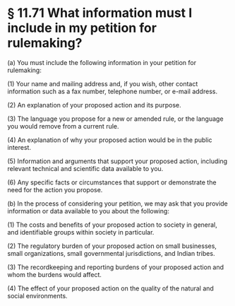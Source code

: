 # § 11.71   What information must I include in my petition for rulemaking?

(a) You must include the following information in your petition for rulemaking:


(1) Your name and mailing address and, if you wish, other contact information such as a fax number, telephone number, or e-mail address.


(2) An explanation of your proposed action and its purpose.


(3) The language you propose for a new or amended rule, or the language you would remove from a current rule.


(4) An explanation of why your proposed action would be in the public interest.


(5) Information and arguments that support your proposed action, including relevant technical and scientific data available to you.


(6) Any specific facts or circumstances that support or demonstrate the need for the action you propose.


(b) In the process of considering your petition, we may ask that you provide information or data available to you about the following:


(1) The costs and benefits of your proposed action to society in general, and identifiable groups within society in particular.


(2) The regulatory burden of your proposed action on small businesses, small organizations, small governmental jurisdictions, and Indian tribes.


(3) The recordkeeping and reporting burdens of your proposed action and whom the burdens would affect.


(4) The effect of your proposed action on the quality of the natural and social environments.




